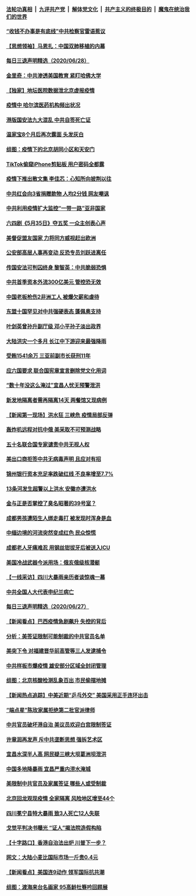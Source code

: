 ####  [法轮功真相](../../../../basic/blob/master/README.md?t=06291131) &nbsp;|&nbsp; [九评共产党](../../../../9ping.md/blob/master/README.md?t=06291131) &nbsp;|&nbsp; [解体党文化](../../../../jtdwh.md/blob/master/README.md?t=06291131)  &nbsp;|&nbsp; [共产主义的终极目的](../../../../gczydzjmd.md/blob/master/README.md?t=06291131) &nbsp;|&nbsp; [魔鬼在统治我们的世界](../../../../mgztzwmdsj.md/blob/master/README.md?t=06291131) 

#### [“收钱不办事是有底线”中共检察官雷语惹议](../pages/nsc413/n12218072.md?t=06291131) 

#### [【思想领袖】马恩扎：中国双肺移植的内幕](../pages/nsc413/n12047397.md?t=06291131) 

#### [每日三退声明精选（2020/06/28）](../pages/nsc413/n12218231.md?t=06291131) 

#### [金里奇：中共渗透美国教育 紧盯哈佛大学](../pages/nsc413/n12217783.md?t=06291131) 

#### [【独家】地坛医院数据泄北京虚报疫情](../pages/nsc413/n12217892.md?t=06291131) 

#### [疫情中 哈尔滨医药机构频出状况](../pages/nsc413/n12217881.md?t=06291131) 

#### [港版国安法九大混乱 中共自签死亡证](../pages/nsc413/n12218021.md?t=06291131) 

#### [温家宝8个月后再次露面 头发灰白](../pages/nsc413/n12217673.md?t=06291131) 

#### [组图：疫情下的北京胡同小区和天安门](../pages/nsc413/n12217618.md?t=06291131) 

#### [TikTok偷窥iPhone剪贴板 用户密码全都露](../pages/nsc413/n12217947.md?t=06291131) 

#### [疫情下推出散文集 李佳芯：心知所向披荆以往](../pages/nsc413/n12217756.md?t=06291131) 

#### [中共红会向3省捐赠款物 人均2分钱 网友嘲讽](../pages/nsc413/n12217937.md?t=06291131) 

#### [中共利用疫情扩大监控“一带一路”亚非国家](../pages/nsc413/n12217773.md?t=06291131) 

#### [六四剧《5月35日》夺五奖 一众主创表心声](../pages/nsc413/n12217693.md?t=06291131) 

#### [美督促盟友国家 力将同方威视赶出欧洲](../pages/nsc413/n12217695.md?t=06291131) 

#### [公安部高层人事再变动 反恐专员刘跃进离任](../pages/nsc413/n12217567.md?t=06291131) 

#### [传国安法可判囚终身 黎智英：中共脆弱恐惧](../pages/nsc413/n12217544.md?t=06291131) 

#### [中共首季资本外流300亿美元 管控恐无效](../pages/nsc413/n12217543.md?t=06291131) 

#### [中国老板枪伤2非洲工人 被爆欠薪和虐待](../pages/nsc413/n12217591.md?t=06291131) 

#### [东盟十国罕见对中共强硬表态 蓬佩奥支持](../pages/nsc413/n12217571.md?t=06291131) 

#### [叶剑英曾孙升副厅级 邓小平孙子淡出政界](../pages/nsc413/n12217528.md?t=06291131) 

#### [大陆洪灾一个多月 长江中下游迎来最强降雨](../pages/nsc413/n12217383.md?t=06291131) 

#### [受贿1541余万 三亚前副市长获刑11年](../pages/nsc413/n12217377.md?t=06291131) 

#### [应六国要求 联合国宪章宣言删除党文化用词](../pages/nsc413/n12217477.md?t=06291131) 

#### [“数十年没这么淹过”宜昌人忧无预警泄洪](../pages/nsc413/n12217308.md?t=06291131) 

#### [新发地隔离者需再隔离14天 两餐馆又现病例](../pages/nsc413/n12217275.md?t=06291131) 

#### [【新闻第一现场】洪水狂 三峡危 疫情局部反弹](../pages/nsc413/n12217350.md?t=06291131) 

#### [轰炸机远程对抗中俄 美采取不可预测战略](../pages/nsc413/n12205278.md?t=06291131) 

#### [五十名联合国专家谴责中共无视人权](../pages/nsc413/n12217295.md?t=06291131) 

#### [美出口商拒签中共无病毒声明 且应对有招](../pages/nsc413/n12216909.md?t=06291131) 


#### [锦州银行资本充足率跌破红线 不良率增至7.7%](../pages/nsc413/n12216962.md?t=06291131) 

#### [13条河发生超警以上洪水 安徽亦遭洪水](../pages/nsc413/n12217188.md?t=06291131) 

#### [金与正是否掌控了臭名昭著的39号室？](../pages/nsc413/n12217251.md?t=06291131) 

#### [成都男孩遭陌生人绑走毒打 被发现时浑身是血](../pages/nsc413/n12217083.md?t=06291131) 

#### [中缅边境的河流突然变成红色 民众惊慌](../pages/nsc413/n12217057.md?t=06291131) 

#### [成都老人牙痛难忍 用钢丝钳拔牙后被送入ICU](../pages/nsc413/n12217021.md?t=06291131) 

#### [美国冷战武器今派用场：俄亥俄级核潜艇](../pages/nsc413/n12216507.md?t=06291131) 

#### [【一线采访】四川大暴雨亲历者谈惊魂一幕](../pages/nsc413/n12216420.md?t=06291131) 

#### [中共全国人大代表申纪兰病亡](../pages/nsc413/n12216895.md?t=06291131) 

#### [每日三退声明精选（2020/06/27）](../pages/nsc413/n12216833.md?t=06291131) 

#### [【新闻看点】巴西疫情急剧飙升 失控的背后](../pages/nsc413/n12216291.md?t=06291131) 

#### [分析：美签证限制可能制裁的中共官员名单](../pages/nsc413/n12216563.md?t=06291131) 

#### [美突下令 对福建晋华前高管等三人发逮捕令](../pages/nsc413/n12216296.md?t=06291131) 

#### [中共样板市爆疫情 雄安部分区域全封闭管理](../pages/nsc413/n12216484.md?t=06291131) 

#### [组图：北京核酸检测乱象百出 市民偷摆地摊](../pages/nsc413/n12216358.md?t=06291131) 

#### [【新闻热点追踪】中美近期“乒乓外交” 美国采用正手连环出击](../pages/nsc413/n12215456.md?t=06291131) 

#### [“端点星”陈玫家属拒绝第二批官派律师](../pages/nsc413/n12215402.md?t=06291131) 

#### [中共官员破坏港自治 美议员欢迎白宫限制签证](../pages/nsc413/n12216313.md?t=06291131) 

#### [许章润再发声 斥中共垄断思想 强拆艺术区](../pages/nsc413/n12216321.md?t=06291131) 

#### [宜昌水深半人高 网民疑三峡大坝葛洲坝泄洪](../pages/nsc413/n12216263.md?t=06291131) 

#### [中国多地降暴雨 宜昌严重内涝水淹城](../pages/nsc413/n12215877.md?t=06291131) 

#### [美限制中共官员及家属签证 哪些人或受制裁](../pages/nsc413/n12216208.md?t=06291131) 

#### [北京回龙观现疫情 全家隔离 风险地区增至44个](../pages/nsc413/n12216177.md?t=06291131) 

#### [四川冕宁县特大暴雨 致3人死亡12人失联](../pages/nsc413/n12216063.md?t=06291131) 

#### [戈觉平判决书曝光 “证人”揭法院造假构陷](../pages/nsc413/n12215787.md?t=06291131) 

#### [【十字路口】香港自治法出炉 川普下一步？](../pages/nsc413/n12215323.md?t=06291131) 

#### [网文：大陆小麦比国际市场一斤贵0.4元](../pages/nsc413/n12215762.md?t=06291131) 

#### [【新闻看点】美国连9动作 领军国际抗共潮](../pages/nsc413/n12215121.md?t=06291131) 

#### [组图：渡海来台名画家 95高龄杜簦吟回顾展](../pages/nsc413/n12215664.md?t=06291131) 


